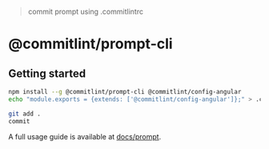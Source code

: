 > commit prompt using .commitlintrc

# @commitlint/prompt-cli

## Getting started

```bash
npm install --g @commitlint/prompt-cli @commitlint/config-angular
echo "module.exports = {extends: ['@commitlint/config-angular']};" > .commitlint.config.js
```

```bash
git add .
commit
```

A full usage guide is available at [docs/prompt](http://marionebl.github.io/commitlint/#/guides-use-prompt).
